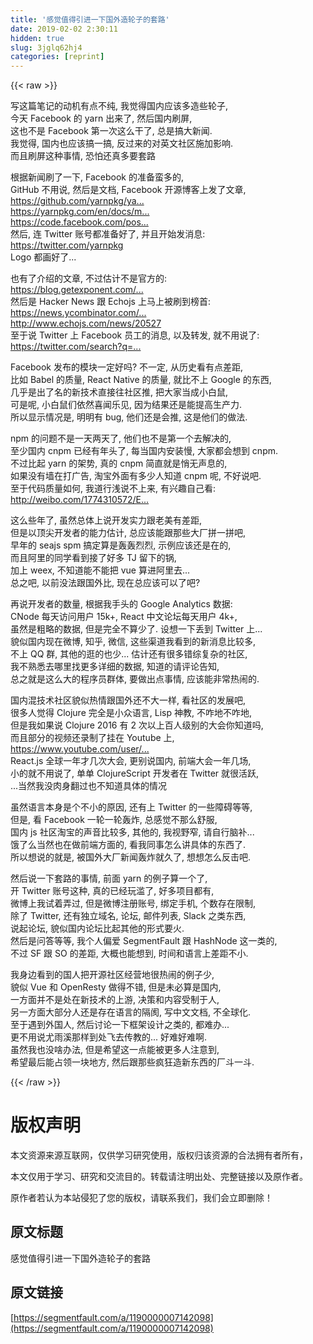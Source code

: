 ```yaml
---
title: '感觉值得引进一下国外造轮子的套路' 
date: 2019-02-02 2:30:11
hidden: true
slug: 3jglq62hj4
categories: [reprint]
---
```


{{< raw >}}

                    
<p>写这篇笔记的动机有点不纯, 我觉得国内应该多造些轮子,<br>今天 Facebook 的 yarn 出来了, 然后国内刷屏,<br>这也不是 Facebook 第一次这么干了, 总是搞大新闻.<br>我觉得, 国内也应该搞一搞, 反过来的对英文社区施加影响.<br>而且刷屏这种事情, 恐怕还真多要套路</p>
<p>根据新闻刷了一下, Facebook 的准备蛮多的,<br>GitHub 不用说, 然后是文档, Facebook 开源博客上发了文章,<br><a href="https://github.com/yarnpkg/yarn/graphs/contributors" rel="nofollow noreferrer" target="_blank">https://github.com/yarnpkg/ya...</a><br><a href="https://yarnpkg.com/en/docs/managing-dependencies" rel="nofollow noreferrer" target="_blank">https://yarnpkg.com/en/docs/m...</a><br><a href="https://code.facebook.com/posts/1840075619545360" rel="nofollow noreferrer" target="_blank">https://code.facebook.com/pos...</a><br>然后, 连 Twitter 账号都准备好了, 并且开始发消息:<br><a href="https://twitter.com/yarnpkg" rel="nofollow noreferrer" target="_blank">https://twitter.com/yarnpkg</a><br>Logo 都画好了...<br><span class="img-wrap"><img data-src="/img/remote/1460000007142101?w=1239&amp;h=556" src="https://static.alili.tech/img/remote/1460000007142101?w=1239&amp;h=556" alt="" title="" style="cursor: pointer; display: inline;"></span></p>
<p>也有了介绍的文章, 不过估计不是官方的:<br><a href="https://blog.getexponent.com/yarn-a-new-program-for-installing-javascript-dependencies-44961956e728" rel="nofollow noreferrer" target="_blank">https://blog.getexponent.com/...</a><br>然后是 Hacker News 跟 Echojs 上马上被刷到榜首:<br><a href="https://news.ycombinator.com/item?id=12684980" rel="nofollow noreferrer" target="_blank">https://news.ycombinator.com/...</a><br><a href="http://www.echojs.com/news/20527" rel="nofollow noreferrer" target="_blank">http://www.echojs.com/news/20527</a><br>至于说 Twitter 上 Facebook 员工的消息, 以及转发, 就不用说了:<br><a href="https://twitter.com/search?q=yarnpkg&amp;src=tyah" rel="nofollow noreferrer" target="_blank">https://twitter.com/search?q=...</a></p>
<p>Facebook 发布的模块一定好吗? 不一定, 从历史看有点差距,<br>比如 Babel 的质量, React Native 的质量, 就比不上 Google 的东西,<br>几乎是出了名的新技术直接往社区推, 把大家当成小白鼠,<br>可是呢, 小白鼠们依然喜闻乐见, 因为结果还是能提高生产力.<br>所以显示情况是, 明明有 bug, 他们还是会推, 这是他们的做法.</p>
<p>npm 的问题不是一天两天了, 他们也不是第一个去解决的,<br>至少国内 cnpm 已经有年头了, 每当国内安装慢, 大家都会想到 cnpm.<br>不过比起 yarn 的架势, 真的 cnpm 简直就是悄无声息的,<br>如果没有墙在打广告, 淘宝外面有多少人知道 cnpm 呢, 不好说吧.<br>至于代码质量如何, 我道行浅说不上来, 有兴趣自己看:<br><a href="http://weibo.com/1774310572/EagLxrM7r" rel="nofollow noreferrer" target="_blank">http://weibo.com/1774310572/E...</a></p>
<p>这么些年了, 虽然总体上说开发实力跟老美有差距,<br>但是以顶尖开发者的能力估计, 总应该能跟那些大厂拼一拼吧,<br>早年的 seajs spm 搞定算是轰轰烈烈, 示例应该还是在的,<br>而且阿里的同学看到接了好多 TJ 留下的锅,<br>加上 weex, 不知道能不能把 vue 算进阿里去...<br>总之吧, 以前没法跟国外比, 现在总应该可以了吧?</p>
<p>再说开发者的数量, 根据我手头的 Google Analytics 数据:<br>CNode 每天访问用户 15k+, React 中文论坛每天用户 4k+,<br>虽然是粗略的数据, 但是完全不算少了. 设想一下丢到 Twitter 上...<br>貌似国内现在微博, 知乎, 微信, 这些渠道我看到的新消息比较多,<br>不上 QQ 群, 其他的逛的也少... 估计还有很多错综复杂的社区,<br>我不熟悉去哪里找更多详细的数据, 知道的请评论告知,<br>总之就是这么大的程序员群体, 要做出点事情, 应该能非常热闹的.</p>
<p>国内混技术社区貌似热情跟国外还不大一样, 看社区的发展吧,<br>很多人觉得 Clojure 完全是小众语言, Lisp 神教, 不咋地不咋地,<br>但是我如果说 Clojure 2016 有 2 次以上百人级别的大会你知道吗,<br>而且部分的视频还录制了挂在 Youtube 上,<br><a href="https://www.youtube.com/user/ClojureTV/playlists" rel="nofollow noreferrer" target="_blank">https://www.youtube.com/user/...</a><br>React.js 全球一年才几次大会, 更别说国内, 前端大会一年几场,<br>小的就不用说了, 单单 ClojureScript 开发者在 Twitter 就很活跃,<br>...当然我没肉身翻过也不知道具体的情况</p>
<p>虽然语言本身是个不小的原因, 还有上 Twitter 的一些障碍等等,<br>但是, 看 Facebook 一轮一轮轰炸, 总感觉不那么舒服,<br>国内 js 社区淘宝的声音比较多, 其他的, 我视野窄, 请自行脑补...<br>饿了么当然也在做前端方面的, 看我同事怎么讲具体的东西了.<br>所以想说的就是, 被国外大厂新闻轰炸就久了, 想想怎么反击吧.</p>
<p>然后说一下套路的事情, 前面 yarn 的例子算一个了,<br>开 Twitter 账号这种, 真的已经玩滥了, 好多项目都有,<br>微博上我试着弄过, 但是微博注册账号, 绑定手机, 个数存在限制,<br>除了 Twitter, 还有独立域名, 论坛, 邮件列表, Slack 之类东西,<br>说起论坛, 貌似国内论坛比起其他的形式要火.<br>然后是问答等等, 我个人偏爱 SegmentFault 跟 HashNode 这一类的,<br>不过 SF 跟 SO 的差距, 大概也能想到, 时间和语言上差距不小.</p>
<p>我身边看到的国人把开源社区经营地很热闹的例子少,<br>貌似 Vue 和 OpenResty 做得不错, 但是未必算是国内,<br>一方面并不是处在新技术的上游, 决策和内容受制于人,<br>另一方面大部分人还是存在语言的隔阂, 写中文文档, 不全球化.<br>至于遇到外国人, 然后讨论一下框架设计之类的, 都难办...<br>更不用说尤雨溪那样到处飞去传教的... 好难好难啊.<br>虽然我也没啥办法, 但是希望这一点能被更多人注意到,<br>希望最后能占领一块地方, 然后跟那些疯狂造新东西的厂斗一斗.</p>

                
{{< /raw >}}

# 版权声明
本文资源来源互联网，仅供学习研究使用，版权归该资源的合法拥有者所有，

本文仅用于学习、研究和交流目的。转载请注明出处、完整链接以及原作者。

原作者若认为本站侵犯了您的版权，请联系我们，我们会立即删除！

## 原文标题
感觉值得引进一下国外造轮子的套路

## 原文链接
[https://segmentfault.com/a/1190000007142098](https://segmentfault.com/a/1190000007142098)

